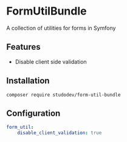 # FormUtilBundle
A collection of utilities for forms in Symfony

## Features
* Disable client side validation

## Installation
`composer require studodev/form-util-bundle`

## Configuration
```YAML
form_util:
    disable_client_validation: true 
```
